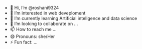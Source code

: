 - 👋 Hi, I’m @roshani9324
- 👀 I’m interested in web deveploment 
- 🌱 I’m currently learning Artificial intellgence and data science
- 💞️ I’m looking to collaborate on ...
- 📫 How to reach me ...
- 😄 Pronouns: she/Her
- ⚡ Fun fact: ...
 

